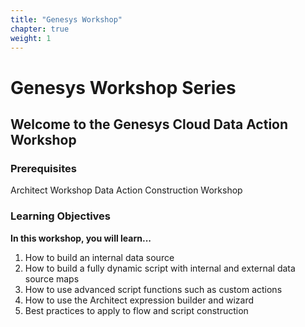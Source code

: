 ```yaml
---
title: "Genesys Workshop"
chapter: true
weight: 1
---
```


# Genesys Workshop Series

## Welcome to the Genesys Cloud Data Action Workshop

### Prerequisites
Architect Workshop
Data Action Construction Workshop

### Learning Objectives

**In this workshop, you will learn...**


1. How to build an internal data source
2. How to build a fully dynamic script with internal and external data source maps
3. How to use advanced script functions such as custom actions
3. How to use the Architect expression builder and wizard
4. Best practices to apply to flow and script construction

